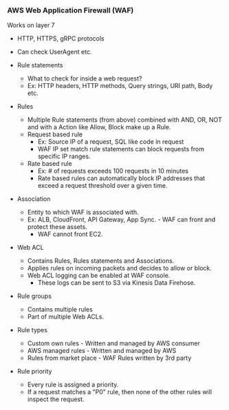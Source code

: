 
### AWS Web Application Firewall (WAF)

Works on layer 7
- HTTP, HTTPS, gRPC protocols
- Can check UserAgent etc.

- Rule statements
	- What to check for inside a web request?
	- Ex: HTTP headers, HTTP methods, Query strings, URI path, Body etc.
- Rules
	- Multiple Rule statements (from above) combined with AND, OR, NOT and with a Action like Allow, Block make up a Rule.
	- Request based rule
		- Ex: Source IP of a request, SQL like code in request
		- WAF IP set match rule statements can block requests from specific IP ranges.
	- Rate based rule
		- Ex: # of requests exceeds 100 requests in 10 minutes
		- Rate based rules can automatically block IP addresses that exceed a request threshold over a given time.
- Association
	- Entity to which WAF is associated with.
	- Ex: ALB, CloudFront, API Gateway, App Sync. - WAF can front and protect these assets.
		- WAF cannot front EC2.
- Web ACL
	- Contains Rules, Rules statements and Associations.
	- Applies rules on incoming packets and decides to allow or block.
	- Web ACL logging can be enabled at WAF console.
		- These logs can be sent to S3 via Kinesis Data Firehose.
- Rule groups
	- Contains multiple rules
	- Part of multiple Web ACLs.
- Rule types
	- Custom own rules - Written and managed by AWS consumer
	- AWS managed rules - Written and managed by AWS
	- Rules from market place - WAF Rules written by 3rd party
- Rule priority
	- Every rule is assigned a priority.
	- If a request matches a "P0" rule, then none of the other rules will inspect the request.